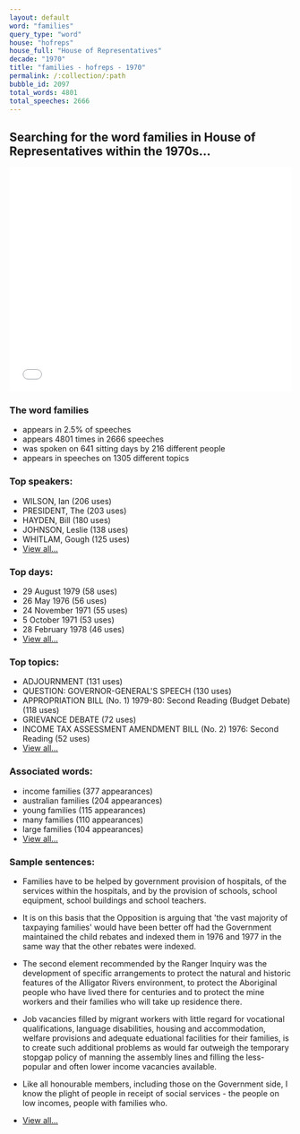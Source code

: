 ```yaml
---
layout: default
word: "families"
query_type: "word"
house: "hofreps"
house_full: "House of Representatives"
decade: "1970"
title: "families - hofreps - 1970"
permalink: /:collection/:path
bubble_id: 2097
total_words: 4801
total_speeches: 2666
---
```



## Searching for the word **families** in House of Representatives within the 1970s...

<iframe width="100%" height="400" frameborder="0" scrolling="no" src="//plot.ly/~wragge/2097.embed"></iframe>

### The word **families**

* appears in 2.5% of speeches
* appears 4801 times in 2666 speeches
* was spoken on 641 sitting days by 216 different people
* appears in speeches on 1305 different topics

### Top speakers:

* WILSON, Ian (206 uses)
* PRESIDENT, The (203 uses)
* HAYDEN, Bill (180 uses)
* JOHNSON, Leslie (138 uses)
* WHITLAM, Gough (125 uses)
* [View all...](speakers/)


### Top days:

* 29 August 1979 (58 uses)
* 26 May 1976 (56 uses)
* 24 November 1971 (55 uses)
* 5 October 1971 (53 uses)
* 28 February 1978 (46 uses)
* [View all...](days/)


### Top topics:

* ADJOURNMENT (131 uses)
* QUESTION: GOVERNOR-GENERAL'S SPEECH (130 uses)
* APPROPRIATION BILL (No. 1) 1979-80: Second Reading (Budget Debate) (118 uses)
* GRIEVANCE DEBATE (72 uses)
* INCOME TAX ASSESSMENT AMENDMENT BILL (No. 2) 1976: Second Reading (52 uses)
* [View all...](topics/)


### Associated words:

* income families (377 appearances)
* australian families (204 appearances)
* young families (115 appearances)
* many families (110 appearances)
* large families (104 appearances)
* [View all...](collocations/)


### Sample sentences:

* <span class="highlight">Families</span> have to be helped by government provision of hospitals, of the services within the hospitals, and by the provision of schools, school equipment, school buildings and school teachers.

* It is on this basis that the Opposition is arguing that 'the vast majority of taxpaying <span class="highlight">families</span>' would have been better off had the Government maintained the child rebates and indexed them in 1976 and 1977 in the same way that the other rebates were indexed.

* The second element recommended by the Ranger Inquiry was the development of specific arrangements to protect the natural and historic features of the Alligator Rivers environment, to protect the Aboriginal people who have lived there for centuries and to protect the mine workers and their <span class="highlight">families</span> who will take up residence there.

* Job vacancies filled by migrant workers with little regard for vocational qualifications, language disabilities, housing and accommodation, welfare provisions and adequate eduational facilities for their <span class="highlight">families</span>, is to create such additional problems as would far outweigh the temporary stopgap policy of manning the assembly lines and filling the less-popular and often lower income vacancies available.

* Like all honourable members, including those on the Government side, I know the plight of people in receipt of social services - the people on low incomes, people with <span class="highlight">families</span> who.

* [View all...](contexts/)
